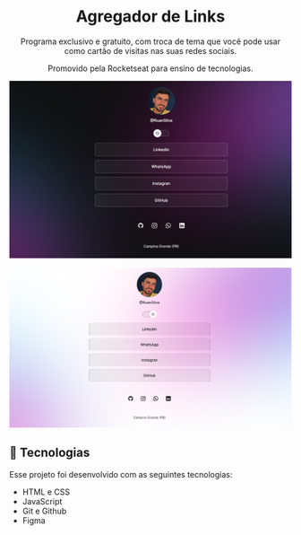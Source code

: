 <h1 align="center"> Agregador de Links</h1>

<p align="center">
Programa exclusivo e gratuito, com troca de tema que você pode usar como cartão de visitas nas suas redes sociais.
<p align="center"> Promovido pela Rocketseat para ensino de tecnologias.
</p>

<p align="center">
  <img alt="calendario da copa" src="./__MACOSX/.github/cap.jpg">
</p>

<p align="center">
  <img alt="calendario da copa" src="./__MACOSX/.github/capp.jpg">
</p>

## 🚀 Tecnologias

Esse projeto foi desenvolvido com as seguintes tecnologias:

- HTML e CSS
- JavaScript
- Git e Github
- Figma

